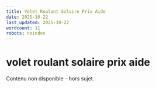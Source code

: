```yaml
---
title: Volet Roulant Solaire Prix Aide
date: 2025-10-22
last_updated: 2025-10-22
wordcount: 11
robots: noindex
---
```


# volet roulant solaire prix aide

Contenu non disponible – hors sujet.